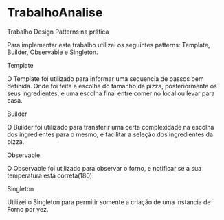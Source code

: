 # TrabalhoAnalise
Trabalho Design Patterns na prática

Para implementar este trabalho utilizei os seguintes patterns: Template, Builder, Observable e Singleton.

Template

  O Template foi utilizado para informar  uma sequencia de passos bem definida. Onde foi feita a escolha do tamanho da pizza, posteriormente os seus ingredientes, e uma escolha final entre comer no local ou levar para casa.
  
Builder

 O Builder foi utilizado para transferir uma certa complexidade na escolha dos ingredientes para o mesmo, e facilitar a seleção dos ingredientes da pizza.
  
Observable

  O Observable foi utilizado para observar o forno, e notificar se a sua temperatura está correta(180).
  
Singleton

  Utilizei o Singleton para permitir somente a criação de uma instancia de Forno por vez.
